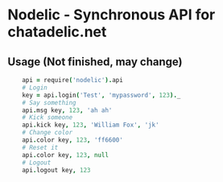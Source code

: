 Nodelic - Synchronous API for chatadelic.net
=============
Usage (Not finished, may change)
-------------

```coffeescript
    api = require('nodelic').api
    # Login
    key = api.login('Test', 'mypassword', 123)._
    # Say something
    api.msg key, 123, 'ah ah'
    # Kick someone
    api.kick key, 123, 'William Fox', 'jk'
    # Change color
    api.color key, 123, 'ff6600'
    # Reset it
    api.color key, 123, null
    # Logout
    api.logout key, 123
```
    
